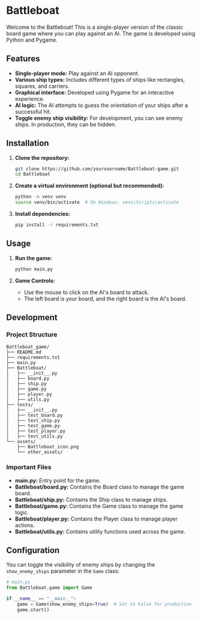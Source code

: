 # Battleboat

Welcome to the Battleboat! This is a single-player version of the classic board game where you can play against an AI. The game is developed using Python and Pygame.

## Features

- **Single-player mode:** Play against an AI opponent.
- **Various ship types:** Includes different types of ships like rectangles, squares, and carriers.
- **Graphical interface:** Developed using Pygame for an interactive experience.
- **AI logic:** The AI attempts to guess the orientation of your ships after a successful hit.
- **Toggle enemy ship visibility:** For development, you can see enemy ships. In production, they can be hidden.

## Installation

1. **Clone the repository:**

   ```sh
   git clone https://github.com/yourusername/Battleboat-game.git
   cd Battleboat
   ```

2. **Create a virtual environment (optional but recommended):**

   ```sh
   python -m venv venv
   source venv/bin/activate  # On Windows: venv\Scripts\activate
   ```

3. **Install dependencies:**

   ```sh
   pip install -r requirements.txt
   ```

## Usage

1. **Run the game:**

   ```sh
   python main.py
   ```

2. **Game Controls:**
   - Use the mouse to click on the AI's board to attack.
   - The left board is your board, and the right board is the AI's board.

## Development

### Project Structure

```
Battleboat_game/
├── README.md
├── requirements.txt
├── main.py
├── Battleboat/
│   ├── __init__.py
│   ├── board.py
│   ├── ship.py
│   ├── game.py
│   ├── player.py
│   ├── utils.py
├── tests/
│   ├── __init__.py
│   ├── test_board.py
│   ├── test_ship.py
│   ├── test_game.py
│   ├── test_player.py
│   ├── test_utils.py
└── assets/
    ├── Battleboat_icon.png
    └── other_assets/
```

### Important Files

- **main.py:** Entry point for the game.
- **Battleboat/board.py:** Contains the Board class to manage the game board.
- **Battleboat/ship.py:** Contains the Ship class to manage ships.
- **Battleboat/game.py:** Contains the Game class to manage the game logic.
- **Battleboat/player.py:** Contains the Player class to manage player actions.
- **Battleboat/utils.py:** Contains utility functions used across the game.

## Configuration

You can toggle the visibility of enemy ships by changing the `show_enemy_ships` parameter in the `Game` class:

```python
# main.py
from Battleboat.game import Game

if __name__ == "__main__":
    game = Game(show_enemy_ships=True)  # Set to False for production
    game.start()
```
